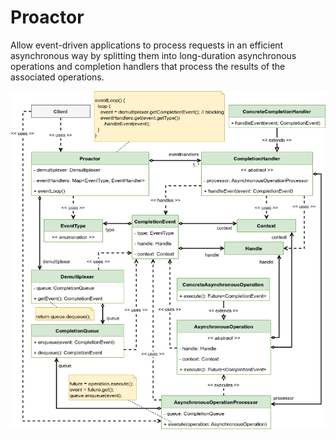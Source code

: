 # Proactor

Allow event-driven applications to process requests in an efficient asynchronous way by splitting them into long-duration asynchronous operations and completion handlers that process the results of the associated operations.

![](proactor.png)
